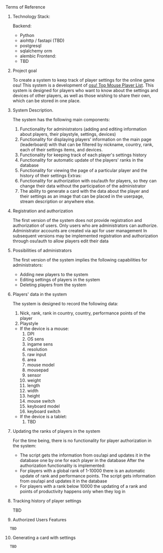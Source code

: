 Terms of Reference
   1. Technology Stack:
   
      Backend:
      - Python
      - aiohttp / fastapi (TBD)
      - postgresql 
      - sqlalchemy orm
      - alembic
      Frontend:
      - TBD

   2. Project goal
   
      To create a system to keep track of player settings for the online game osu! This system is a development of [osu! Top Mouse Player List](https://docs.google.com/spreadsheets/d/1EOWc7kf9TdyvT31VfzlY284udUNOrtz0uyRtQ2t4MHY/edit#gid=0). This system is designed for players who want to know about the settings and devices of other players, as well as those wishing to share their own, which can be stored in one place.

   3. System Description.
   
      The system has the following main components:
      1. Functionality for administrators (adding and editing information about players, their playstyle, settings, devices)
      2. Functionality for displaying players' information on the main page (leaderboard) with that can be filtered by nickname, country, rank, each of their settings items, and devices.
      3. Functionality for keeping track of each player's settings history
      4. Functionality for automatic update of the players' ranks in the database
      5. Functionality for viewing the page of a particular player and the history of their settings
      Extras:
      1. Functionality for authorization with osu!auth for players, so they can change their data without the participation of the administrator
      2. The ability to generate a card with the data about the player and their settings as an image that can be placed in the userpage, stream description or anywhere else.

   4. Registration and authorization
      
      The first version of the system does not provide registration and authorization of users. Only users who are administrators can authorize. Administrator accounts are created via api for user management
      In subsequent versions may be implemented registration and authorization through osu!auth to allow players edit their data

   5. Possibilities of administrators
      
      The first version of the system implies the following capabilities for administrators:
      - Adding new players to the system
      - Editing settings of players in the system
      - Deleting players from the system

   6. Players' data in the system
      
      The system is designed to record the following data:
      1. Nick, rank, rank in country, country, performance points of the player
      2. Playstyle
      - If the device is a mouse:
         1. DPI
         2. OS sens
         3. ingame sens
         4. resolution
         5. raw input
         6. area
         7. mouse model
         8. mousepad
         9. sensor
         10. weight
         11. length
         12. width
         13. height
         14. mouse switch
         15. keyboard model
         16. keyboard switch
      - If the device is a tablet:
         1. TBD

   7. Updating the ranks of players in the system
      
      For the time being, there is no functionality for player authorization in the system:
      - The script gets the information from osu!api and updates it in the database one by one for each player in the database
      After the authorization functionality is implemented:
      - For players with a global rank of 1-10000 there is an automatic update of rank and performance points. The script gets information from osu!api and updates it in the database
      - For players with a rank below 10000 the updating of a rank and points of productivity happens only when they log in

   8. Tracking history of player settings
      
      TBD

   9.  Authorized Users Features
      
      TBD

   10. Generating a card with settings
      
      TBD


